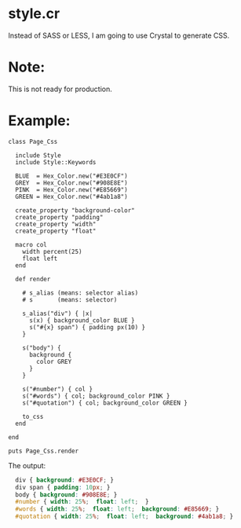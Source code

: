 
style.cr
========

Instead of SASS or LESS, I am going to use
Crystal to generate CSS.

Note:
=======

This is not ready for production.

Example:
=======

```Crystal
class Page_Css

  include Style
  include Style::Keywords

  BLUE  = Hex_Color.new("#E3E0CF")
  GREY  = Hex_Color.new("#908E8E")
  PINK  = Hex_Color.new("#E85669")
  GREEN = Hex_Color.new("#4ab1a8")

  create_property "background-color"
  create_property "padding"
  create_property "width"
  create_property "float"

  macro col
    width percent(25)
    float left
  end

  def render

    # s_alias (means: selector alias)
    # s       (means: selector)

    s_alias("div") { |x|
      s(x) { background_color BLUE }
      s("#{x} span") { padding px(10) }
    }

    s("body") {
      background {
        color GREY
      }
    }

    s("#number") { col }
    s("#words") { col; background_color PINK }
    s("#quotation") { col; background_color GREEN }

    to_css
  end

end

puts Page_Css.render
```

The output:
```css
  div { background: #E3E0CF; }
  div span { padding: 10px; }
  body { background: #908E8E; }
  #number { width: 25%;  float: left;  }
  #words { width: 25%;  float: left;  background: #E85669; }
  #quotation { width: 25%;  float: left;  background: #4ab1a8; }
```

